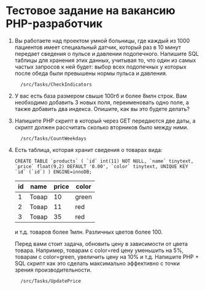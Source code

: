# Тестовое задание на вакансию PHP-разработчик

1. Вы работаете над проектом умной больницы, где каждый из 1000 пациентов имеет специальный датчик, который раз в 10
   минут передает сведения о пульсе и давлении подопечного. Напишите SQL таблицы для хранения этих данных, учитывая то,
   что один из самых частых запросов к ней будет: выбор всех подопечных у которых после обеда были превышены нормы
   пульса и давления.
   
         /src/Tasks/CheckIndicators

2. У вас есть база размером свыше 100гб и более 8млн строк. Вам необходимо добавить 3 новых поля, переименовать одно
   поле, а также добавить два индекса. Опишите, как вы это будете делать?

3. Напишите PHP скрипт в который через GET передаются две даты, а скрипт должен рассчитать сколько вторников было между
   ними.
    
         /src/Tasks/СountWeekdays

4. Есть таблица, которая хранит сведения о товарах вида:

   ``
   CREATE TABLE `products` (
   `id` int(11) NOT NULL,
   `name` tinytext,
   `price` float(9,2) DEFAULT '0.00',
   `color` tinytext, UNIQUE KEY `id` (`id`)
   ) ENGINE=innoDB;
   ``

   | id  | name  | price | color |
   | --- | ----- | ----- | ----- |
   | 1   | Товар | 10    | green |
   | 2   | Товар | 11    | red   |
   | 3   | Товар | 35    | red   |

   и т.д. товаров более 1млн. Различных цветов более 100.
   
   Перед вами стоит задача, обновить цену в зависимости от цвета товара. Например, товарам с color=red цену уменьшить на
   5%, товарам с color=green, увеличить цену на 10% и т.д. Напишите PHP + SQL скрипт как это сделать максимально эффективно
   с точки зрения производительности. 
            
         /src/Tasks/UpdatePrice
